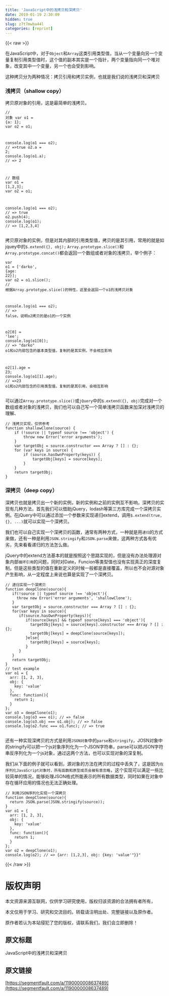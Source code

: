 ```yaml
---
title: 'JavaScript中的浅拷贝和深拷贝' 
date: 2019-01-19 2:30:09
hidden: true
slug: z7t7mwba44l
categories: [reprint]
---
```


{{< raw >}}

                    
<p>在JavaScript中，对于<code>Object</code>和<code>Array</code>这类引用类型值，当从一个变量向另一个变量复制引用类型值时，这个值的副本其实是一个指针，两个变量指向同一个堆对象，改变其中一个变量，另一个也会受到影响。</p>
<p>这种拷贝分为两种情况：拷贝引用和拷贝实例，也就是我们说的浅拷贝和深拷贝</p>
<h3 id="articleHeader0">浅拷贝（shallow copy）</h3>
<p>拷贝原对象的引用，这是最简单的浅拷贝。</p>
<div class="widget-codetool" style="display:none;">
      <div class="widget-codetool--inner">
      <span class="selectCode code-tool" data-toggle="tooltip" data-placement="top" title="" data-original-title="全选"></span>
      <span type="button" class="copyCode code-tool" data-toggle="tooltip" data-placement="top" data-clipboard-text="// 对象
var o1 = {a: 1};
var o2 = o1;

console.log(o1 === o2);  // =>true
o2.a = 2; 
console.log(o1.a); // => 2

// 数组
var o1 = [1,2,3];
var o2 = o1;

console.log(o1 === o2); // => true
o2.push(4);
console.log(o1); // => [1,2,3,4]" title="" data-original-title="复制"></span>
      <span type="button" class="saveToNote code-tool" data-toggle="tooltip" data-placement="top" title="" data-original-title="放进笔记"></span>
      </div>
      </div><pre class="hljs javascript"><code><span class="hljs-comment">// 对象</span>
<span class="hljs-keyword">var</span> o1 = {<span class="hljs-attr">a</span>: <span class="hljs-number">1</span>};
<span class="hljs-keyword">var</span> o2 = o1;

<span class="hljs-built_in">console</span>.log(o1 === o2);  <span class="hljs-comment">// =&gt;true</span>
o2.a = <span class="hljs-number">2</span>; 
<span class="hljs-built_in">console</span>.log(o1.a); <span class="hljs-comment">// =&gt; 2</span>

<span class="hljs-comment">// 数组</span>
<span class="hljs-keyword">var</span> o1 = [<span class="hljs-number">1</span>,<span class="hljs-number">2</span>,<span class="hljs-number">3</span>];
<span class="hljs-keyword">var</span> o2 = o1;

<span class="hljs-built_in">console</span>.log(o1 === o2); <span class="hljs-comment">// =&gt; true</span>
o2.push(<span class="hljs-number">4</span>);
<span class="hljs-built_in">console</span>.log(o1); <span class="hljs-comment">// =&gt; [1,2,3,4]</span></code></pre>
<p>拷贝原对象的实例，但是对其内部的引用类型值，拷贝的是其引用，常用的就是如jquey中的<code>$.extend({}, obj);</code> <code>Array.prototype.slice()</code>和<code>Array.prototype.concat()</code>都会返回一个数组或者对象的浅拷贝，举个例子：</p>
<div class="widget-codetool" style="display:none;">
      <div class="widget-codetool--inner">
      <span class="selectCode code-tool" data-toggle="tooltip" data-placement="top" title="" data-original-title="全选"></span>
      <span type="button" class="copyCode code-tool" data-toggle="tooltip" data-placement="top" data-clipboard-text="var o1 = ['darko', {age: 22}];
var o2 = o1.slice(); // 根据Array.prototype.slice()的特性，这里会返回一个o1的浅拷贝对象

console.log(o1 === o2); // => false，说明o2拷贝的是o1的一个实例

o2[0] = 'lee';
console.log(o1[0]); // => &quot;darko&quot; o1和o2内部包含的基本类型值，复制的是其实例，不会相互影响

o2[1].age = 23;
console.log(o1[1].age); // =>23 o1和o2内部包含的引用类型值，复制的是其引用，会相互影响
" title="" data-original-title="复制"></span>
      <span type="button" class="saveToNote code-tool" data-toggle="tooltip" data-placement="top" title="" data-original-title="放进笔记"></span>
      </div>
      </div><pre class="hljs javascript"><code><span class="hljs-keyword">var</span> o1 = [<span class="hljs-string">'darko'</span>, {<span class="hljs-attr">age</span>: <span class="hljs-number">22</span>}];
<span class="hljs-keyword">var</span> o2 = o1.slice(); <span class="hljs-comment">// 根据Array.prototype.slice()的特性，这里会返回一个o1的浅拷贝对象</span>

<span class="hljs-built_in">console</span>.log(o1 === o2); <span class="hljs-comment">// =&gt; false，说明o2拷贝的是o1的一个实例</span>

o2[<span class="hljs-number">0</span>] = <span class="hljs-string">'lee'</span>;
<span class="hljs-built_in">console</span>.log(o1[<span class="hljs-number">0</span>]); <span class="hljs-comment">// =&gt; "darko" o1和o2内部包含的基本类型值，复制的是其实例，不会相互影响</span>

o2[<span class="hljs-number">1</span>].age = <span class="hljs-number">23</span>;
<span class="hljs-built_in">console</span>.log(o1[<span class="hljs-number">1</span>].age); <span class="hljs-comment">// =&gt;23 o1和o2内部包含的引用类型值，复制的是其引用，会相互影响</span>
</code></pre>
<p>可以通过<code>Array.prototype.slice()</code>或<code>jQuery</code>中的<code>$.extend({}, obj)</code>完成对一个数组或者对象的浅拷贝，我们也可以自己写一个简单浅拷贝函数来加深对浅拷贝的理解、</p>
<div class="widget-codetool" style="display:none;">
      <div class="widget-codetool--inner">
      <span class="selectCode code-tool" data-toggle="tooltip" data-placement="top" title="" data-original-title="全选"></span>
      <span type="button" class="copyCode code-tool" data-toggle="tooltip" data-placement="top" data-clipboard-text="// 浅拷贝实现，仅供参考
function shallowClone(source) {
    if (!source || typeof source !== 'object') {
        throw new Error('error arguments');
    }
    var targetObj = source.constructor === Array ? [] : {};
    for (var keys in source) {
        if (source.hasOwnProperty(keys)) {
            targetObj[keys] = source[keys];
        }
    }
    return targetObj;
}
" title="" data-original-title="复制"></span>
      <span type="button" class="saveToNote code-tool" data-toggle="tooltip" data-placement="top" title="" data-original-title="放进笔记"></span>
      </div>
      </div><pre class="hljs javascript"><code><span class="hljs-comment">// 浅拷贝实现，仅供参考</span>
<span class="hljs-function"><span class="hljs-keyword">function</span> <span class="hljs-title">shallowClone</span>(<span class="hljs-params">source</span>) </span>{
    <span class="hljs-keyword">if</span> (!source || <span class="hljs-keyword">typeof</span> source !== <span class="hljs-string">'object'</span>) {
        <span class="hljs-keyword">throw</span> <span class="hljs-keyword">new</span> <span class="hljs-built_in">Error</span>(<span class="hljs-string">'error arguments'</span>);
    }
    <span class="hljs-keyword">var</span> targetObj = source.constructor === <span class="hljs-built_in">Array</span> ? [] : {};
    <span class="hljs-keyword">for</span> (<span class="hljs-keyword">var</span> keys <span class="hljs-keyword">in</span> source) {
        <span class="hljs-keyword">if</span> (source.hasOwnProperty(keys)) {
            targetObj[keys] = source[keys];
        }
    }
    <span class="hljs-keyword">return</span> targetObj;
}
</code></pre>
<h3 id="articleHeader1">深拷贝（deep copy）</h3>
<p>深拷贝也就是拷贝出一个新的实例，新的实例和之前的实例互不影响，深拷贝的实现有几种方法，首先我们可以借助jQuery，lodash等第三方库完成一个深拷贝实例。在jQuery中可以通过添加一个参数来实现递归extend，调用<code>$.extend(true, {}, ...)</code>就可以实现一个深拷贝。</p>
<p>我们也可以自己实现一个深拷贝的函数，通常有两种方式，一种就是用<code>递归</code>的方式来做，还有一种是利用<code>JSON.stringify</code>和<code>JSON.parse</code>来做，这两种方式各有优劣，先来看看递归的方法怎么做。</p>
<p>jQuery中的extend方法基本的就是按照这个思路实现的，但是没有办法处理源对象内部<code>循环引用</code>的问题，同时对Date，Funcion等类型值也没有实现真正的深度复制，但是这些类型的值在重新定义的时候一般都是直接覆盖，所以也不会对源对象产生影响，从一定程度上来说也算是实现了一个深拷贝。</p>
<div class="widget-codetool" style="display:none;">
      <div class="widget-codetool--inner">
      <span class="selectCode code-tool" data-toggle="tooltip" data-placement="top" title="" data-original-title="全选"></span>
      <span type="button" class="copyCode code-tool" data-toggle="tooltip" data-placement="top" data-clipboard-text="// 递归实现一个深拷贝
function deepClone(source){
   if(!source || typeof source !== 'object'){
     throw new Error('error arguments', 'shallowClone');
   }
   var targetObj = source.constructor === Array ? [] : {};
   for(var keys in source){
      if(source.hasOwnProperty(keys)){
         if(source[keys] &amp;&amp; typeof source[keys] === 'object'){
           targetObj[keys] = source[keys].constructor === Array ? [] : {};
           targetObj[keys] = deepClone(source[keys]);
         }else{
           targetObj[keys] = source[keys];
         }
      } 
   }
   return targetObj;
}
// test example
var o1 = {
  arr: [1, 2, 3],
  obj: {
    key: 'value'
  },
  func: function(){
    return 1;
  }
};
var o3 = deepClone(o1);
console.log(o3 === o1); // => false
console.log(o3.obj === o1.obj); // => false
console.log(o2.func === o1.func); // => true
  " title="" data-original-title="复制"></span>
      <span type="button" class="saveToNote code-tool" data-toggle="tooltip" data-placement="top" title="" data-original-title="放进笔记"></span>
      </div>
      </div><pre class="hljs javascript"><code><span class="hljs-comment">// 递归实现一个深拷贝</span>
<span class="hljs-function"><span class="hljs-keyword">function</span> <span class="hljs-title">deepClone</span>(<span class="hljs-params">source</span>)</span>{
   <span class="hljs-keyword">if</span>(!source || <span class="hljs-keyword">typeof</span> source !== <span class="hljs-string">'object'</span>){
     <span class="hljs-keyword">throw</span> <span class="hljs-keyword">new</span> <span class="hljs-built_in">Error</span>(<span class="hljs-string">'error arguments'</span>, <span class="hljs-string">'shallowClone'</span>);
   }
   <span class="hljs-keyword">var</span> targetObj = source.constructor === <span class="hljs-built_in">Array</span> ? [] : {};
   <span class="hljs-keyword">for</span>(<span class="hljs-keyword">var</span> keys <span class="hljs-keyword">in</span> source){
      <span class="hljs-keyword">if</span>(source.hasOwnProperty(keys)){
         <span class="hljs-keyword">if</span>(source[keys] &amp;&amp; <span class="hljs-keyword">typeof</span> source[keys] === <span class="hljs-string">'object'</span>){
           targetObj[keys] = source[keys].constructor === <span class="hljs-built_in">Array</span> ? [] : {};
           targetObj[keys] = deepClone(source[keys]);
         }<span class="hljs-keyword">else</span>{
           targetObj[keys] = source[keys];
         }
      } 
   }
   <span class="hljs-keyword">return</span> targetObj;
}
<span class="hljs-comment">// test example</span>
<span class="hljs-keyword">var</span> o1 = {
  <span class="hljs-attr">arr</span>: [<span class="hljs-number">1</span>, <span class="hljs-number">2</span>, <span class="hljs-number">3</span>],
  <span class="hljs-attr">obj</span>: {
    <span class="hljs-attr">key</span>: <span class="hljs-string">'value'</span>
  },
  <span class="hljs-attr">func</span>: <span class="hljs-function"><span class="hljs-keyword">function</span>(<span class="hljs-params"></span>)</span>{
    <span class="hljs-keyword">return</span> <span class="hljs-number">1</span>;
  }
};
<span class="hljs-keyword">var</span> o3 = deepClone(o1);
<span class="hljs-built_in">console</span>.log(o3 === o1); <span class="hljs-comment">// =&gt; false</span>
<span class="hljs-built_in">console</span>.log(o3.obj === o1.obj); <span class="hljs-comment">// =&gt; false</span>
<span class="hljs-built_in">console</span>.log(o2.func === o1.func); <span class="hljs-comment">// =&gt; true</span>
  </code></pre>
<p>还有一种实现深拷贝的方式是利用<code>JSON对象</code>中的<code>parse</code>和<code>stringify</code>，JOSN对象中的stringify可以把一个js对象序列化为一个JSON字符串，parse可以把JSON字符串反序列化为一个js对象，通过这两个方法，也可以实现对象的深复制。</p>
<p>我们从下面的例子就可以看到，源对象的方法在拷贝的过程中丢失了，这是因为<code>在序列化JavaScript对象时，所有函数和原型成员会被有意忽略</code>，这个实现可以满足一些比较简单的情况，能够处理JSON格式所能表示的所有数据类型，同时如果在对象中存在循环应用的情况也无法正确处理。</p>
<div class="widget-codetool" style="display:none;">
      <div class="widget-codetool--inner">
      <span class="selectCode code-tool" data-toggle="tooltip" data-placement="top" title="" data-original-title="全选"></span>
      <span type="button" class="copyCode code-tool" data-toggle="tooltip" data-placement="top" data-clipboard-text="// 利用JSON序列化实现一个深拷贝
function deepClone(source){
  return JSON.parse(JSON.stringify(source));
}
var o1 = {
  arr: [1, 2, 3],
  obj: {
    key: 'value'
  },
  func: function(){
    return 1;
  }
};
var o2 = deepClone(o1);
console.log(o2); // => {arr: [1,2,3], obj: {key: 'value'"}}"" title="" data-original-title="复制"></span>
      <span type="button" class="saveToNote code-tool" data-toggle="tooltip" data-placement="top" title="" data-original-title="放进笔记"></span>
      </div>
      </div><pre class="hljs javascript"><code><span class="hljs-comment">// 利用JSON序列化实现一个深拷贝</span>
<span class="hljs-function"><span class="hljs-keyword">function</span> <span class="hljs-title">deepClone</span>(<span class="hljs-params">source</span>)</span>{
  <span class="hljs-keyword">return</span> <span class="hljs-built_in">JSON</span>.parse(<span class="hljs-built_in">JSON</span>.stringify(source));
}
<span class="hljs-keyword">var</span> o1 = {
  <span class="hljs-attr">arr</span>: [<span class="hljs-number">1</span>, <span class="hljs-number">2</span>, <span class="hljs-number">3</span>],
  <span class="hljs-attr">obj</span>: {
    <span class="hljs-attr">key</span>: <span class="hljs-string">'value'</span>
  },
  <span class="hljs-attr">func</span>: <span class="hljs-function"><span class="hljs-keyword">function</span>(<span class="hljs-params"></span>)</span>{
    <span class="hljs-keyword">return</span> <span class="hljs-number">1</span>;
  }
};
<span class="hljs-keyword">var</span> o2 = deepClone(o1);
<span class="hljs-built_in">console</span>.log(o2); <span class="hljs-comment">// =&gt; {arr: [1,2,3], obj: {key: 'value'"}}"</span></code></pre>

                
{{< /raw >}}

# 版权声明
本文资源来源互联网，仅供学习研究使用，版权归该资源的合法拥有者所有，

本文仅用于学习、研究和交流目的。转载请注明出处、完整链接以及原作者。

原作者若认为本站侵犯了您的版权，请联系我们，我们会立即删除！

## 原文标题
JavaScript中的浅拷贝和深拷贝

## 原文链接
[https://segmentfault.com/a/1190000008637489](https://segmentfault.com/a/1190000008637489)

